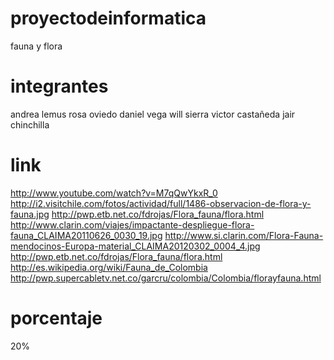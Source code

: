 proyectodeinformatica
=====================

fauna y flora

integrantes
===========

andrea lemus 
rosa oviedo
daniel vega
will sierra 
victor castañeda
jair chinchilla

link
====

http://www.youtube.com/watch?v=M7qQwYkxR_0
http://i2.visitchile.com/fotos/actividad/full/1486-observacion-de-flora-y-fauna.jpg
http://pwp.etb.net.co/fdrojas/Flora_fauna/flora.html
http://www.clarin.com/viajes/impactante-despliegue-flora-fauna_CLAIMA20110626_0030_19.jpg
http://www.si.clarin.com/Flora-Fauna-mendocinos-Europa-material_CLAIMA20120302_0004_4.jpg
http://pwp.etb.net.co/fdrojas/Flora_fauna/flora.html
http://es.wikipedia.org/wiki/Fauna_de_Colombia
http://pwp.supercabletv.net.co/garcru/colombia/Colombia/florayfauna.html



porcentaje
==========
20%
